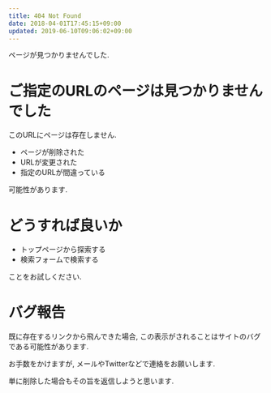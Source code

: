 ```yaml
---
title: 404 Not Found
date: 2018-04-01T17:45:15+09:00
updated: 2019-06-10T09:06:02+09:00
---
```


ページが見つかりませんでした.

# ご指定のURLのページは見つかりませんでした

このURLにページは存在しません.

* ページが削除された
* URLが変更された
* 指定のURLが間違っている

可能性があります.

# どうすれば良いか

* トップページから探索する
* 検索フォームで検索する

ことをお試しください.

# バグ報告

既に存在するリンクから飛んできた場合,
この表示がされることはサイトのバグである可能性があります.

お手数をかけますが,
メールやTwitterなどで連絡をお願いします.

単に削除した場合もその旨を返信しようと思います.

